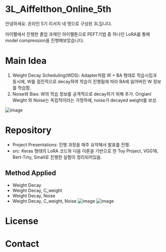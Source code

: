# 3L_Aiffelthon_Online_5th
안녕하세요. 온라인 5기 리서치 네 명으로 구성된 3L입니다. 

아이펠에서 진행한 졸업 과제인 아이펠톤으로 PEFT기법 중 하나인 LoRA를 통해 model compression을 진행해보았습니다. 


# Main Idea
1. Weight Decay Scheduling(WDS):
   Adapter처럼 W + BA 형태로 학습시킴과 동시에, W를 점진적으로 decay하여 학습이 진행됨에 따라 BA에 잃어버린 W 정보를 학습함.
2. Noise와 Bias:
   W의 학습 정보를 공격적으로 decay하기 위해 추가.
   Origianl Weight 와 Noise는 독립적이라는 가정하에, noise가 decayed weight를 보상.

![image](https://github.com/dellaanima/3L_Aiffelthon_Online_5th/assets/134067511/7ff16426-fc6a-40e0-9af9-47b14de71785)


# Repository 
- Project Presentations: 진행 과정을 매주 요약해서 발표를 진행.
- src: Keras 형태의 LoRA 코드와 다음 이론을 기반으로 한 Toy Project, VGG16, Bert-Tiny, Small로 진행한 실험이 정리되어있음.
## Method Applied
- Weight Decay
- Weight Decay, C_weight
- Weight Decay, Noise
- Weight Decay, C_weight, Noise
![image](https://github.com/dellaanima/3L_Aiffelthon_Online_5th/assets/134067511/7d89acc4-c031-4b1d-a630-3f085d2d3fa1)
![image](https://github.com/dellaanima/3L_Aiffelthon_Online_5th/assets/134067511/d936f0ea-d9e5-491f-a204-0f822b517ba4)

# License

# Contact 
